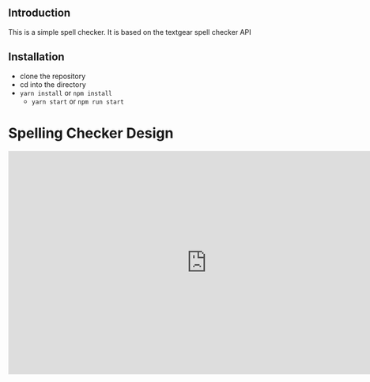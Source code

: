 ## Introduction
  This is a simple spell checker. It is based on the textgear spell checker API 
## Installation 
 
 - clone the repository
 - cd into the directory
 - `yarn install` or `npm install`
    - `yarn start` or `npm run start`
    
# Spelling Checker Design 
<iframe style="border: 1px solid rgba(0, 0, 0, 0.1);" width="800" height="450" src="https://www.figma.com/embed?embed_host=share&url=https%3A%2F%2Fwww.figma.com%2Ffile%2FZDjk39zs7x58UpWww4llpj%2Fspell-check%3Fnode-id%3D0%253A1" allowfullscreen></iframe>
